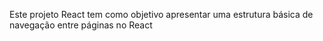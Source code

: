 Este projeto React tem como objetivo apresentar uma estrutura básica de navegação entre páginas no React